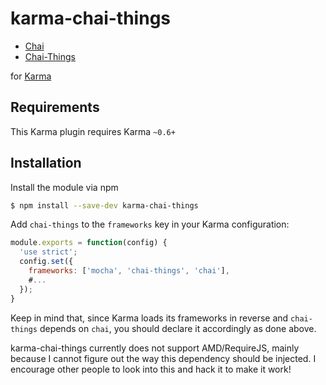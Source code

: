 karma-chai-things
================

  * [Chai](http://chaijs.com)
  * [Chai-Things](http://chaijs.com/plugins/chai-things)

for [Karma](http://karma-runner.github.io)

Requirements
------------

This Karma plugin requires Karma `~0.6+`

Installation
------------

Install the module via npm

```sh
$ npm install --save-dev karma-chai-things
```

Add `chai-things` to the `frameworks` key in your Karma configuration:

```js
module.exports = function(config) {
  'use strict';
  config.set({
    frameworks: ['mocha', 'chai-things', 'chai'],
    #...
  });
}
```

Keep in mind that, since Karma loads its frameworks in reverse and `chai-things` depends on `chai`, you should declare it accordingly as done above.

karma-chai-things currently does not support AMD/RequireJS, mainly because I cannot figure out the way this dependency should be injected. I encourage other people to look into this and hack it to make it work!
